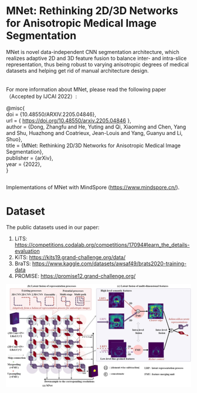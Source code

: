 # MNet: Rethinking 2D/3D Networks for Anisotropic Medical Image Segmentation

MNet is novel data-independent CNN segmentation architecture, which realizes adaptive 2D and 3D feature fusion to balance inter- and intra-slice representation, thus being robust to varying anisotropic degrees of medical datasets and helping get rid of manual architecture design.
<br />
<br />
<br />
For more information about MNet, please read the following paper （Accepted by IJCAI 2022）: 


@misc{<br />
  doi = {10.48550/ARXIV.2205.04846},<br />
  url = { https://doi.org/10.48550/arxiv.2205.04846 },<br />
  author = {Dong, Zhangfu and He, Yuting and Qi, Xiaoming and Chen, Yang and Shu, Huazhong and Coatrieux, Jean-Louis and Yang, Guanyu and Li, Shuo},<br />
  title = {MNet: Rethinking 2D/3D Networks for Anisotropic Medical Image Segmentation},<br />
  publisher = {arXiv},<br />
  year = {2022},<br />
}


## 
Implementations of MNet with MindSpore (https://www.mindspore.cn/). 


# Dataset

The public datasets used in our paper:

1. LiTS: https://competitions.codalab.org/competitions/17094#learn_the_details-evaluation
2. KiTS: https://kits19.grand-challenge.org/data/
3. BraTS: https://www.kaggle.com/datasets/awsaf49/brats2020-training-data
4. PROMISE: https://promise12.grand-challenge.org/


<img src="https://github.com/zfdong-code/MNet/blob/main/MNet.jpg" width="800px"> 
